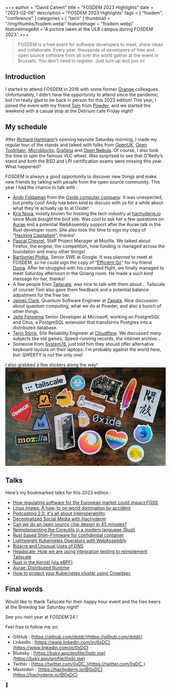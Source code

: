 +++
author = "David Calvert"
title = "FOSDEM 2023 Highlights"
date = "2023-02-06"
description = "FOSDEM 2023 Highlights"
tags = [
    "fosdem", "conference"
]
categories = [
    "tech"
]
thumbnail = "/img/thumbs/fosdem.webp"
featureImage = "fosdem.webp"
featureImageAlt = 'A picture taken at the ULB campus during FOSDEM 2023.'
+++

<!--more-->

> FOSDEM is a free event for software developers to meet, share ideas and collaborate. Every year, thousands of developers of free and open source software from all over the world gather at the event in Brussels. You don't need to register. Just turn up and join in!

## Introduction

I started to attend FOSDEM in 2016 with some former [Orange](https://www.orange.fr/portail) colleagues. Unfortunately, I didn’t have the opportunity to attend since the pandemic, but I'm really glad to be back in person for this 2023 edition! This year, I joined the event with my friend [Tom](https://github.com/wheybags) from [Powder](https://powder.gg/), and we started the weekend with a casual stop at the Delirium cafe Friday night!

## My schedule

After [Richard Hartmann](https://hachyderm.io/@RichiH@chaos.social)’s opening keynote Saturday morning, I made my regular tour of the stands and talked with folks from [OpenUK](https://openuk.uk/), [Open Toolchain](https://www.opentoolchain.org/), [Microblocks](http://microblocks.fun/), [Grafana](https://grafana.com/) and [Open Nebula](https://opennebula.io/). Of course, I also took the time to spin the famous VLC wheel. Was surprised to see that O'Reilly’s stand and both the BSD and LPI certification exams were missing this year. What happened?

FOSDEM is always a good opportunity to discover new things and make new friends by talking with people from the open source community. This year I had the chance to talk with :

- [Andy Fiddaman](https://github.com/citrus-it) from the [Oxide computer company](https://oxide.computer/). It was unexpected, but pretty cool! Andy has been kind to discuss with us for a while about what they're actually up to at Oxide!
- [Kris Nova](https://hachyderm.io/@nova), mostly known for hosting the tech industry at [hachyderm.io](http://hachyderm.io/) since Musk bought the bird site. Was cool to ask her a few questions on [Aurae](https://github.com/aurae-runtime/aurae) and a potential WebAssembly support after the Aurae talk in the Rust developer room. She also took the time to sign my copy of “[Hacking Capitalism](https://hackingcapitalism.io/)”, thanks!
- [Pascal Chevrel](https://hachyderm.io/@pascalchevrel@mamot.fr), Staff Project Manager at Mozilla. We talked about Firefox, the engine, the competition, how funding is managed across the foundation and many other things!
- [Bartlomiej Plotka](https://github.com/bwplotka), Senior SWE at Google. It was planned to meet at FOSDEM, so he could sign the copy of “[Efficient Go](https://www.oreilly.com/library/view/efficient-go/9781098105709/)” for my friend [Donia](https://hachyderm.io/@doniacld). After he struggled with his canceled flight, we finally managed to meet Saturday afternoon in the Golang room. He made a such kind message for her, thanks!
- A few people from [Tailscale](https://tailscale.com/), was nice to talk with them about… Tailscale of course! Tom also gave them feedback and a potential balance adjustment for the free tier.
- [James Clark](https://www.linkedin.com/in/jameshclrk/), Quantum Software Engineer at [Zapata](https://www.zapatacomputing.com/). Nice discussion about quantum computing, what we do at Powder, and also a bunch of other things.
- [Jelte Fennema](https://github.com/JelteF) Senior Developer at Microsoft, working on PostgreSQL and Citus, a PostgreSQL extension that transforms Postgres into a distributed database.
- [Terin Stock](https://github.com/terinjokes), Site Reliability Engineer at [Cloudflare](https://www.cloudflare.com/). We discussed many subjects like old games, Speed-running records, the internet archive…
- Someone from [System76](https://system76.com/), just told him they should offer alternative keyboard layouts on their laptops. I'm probably against the world here, but: QWERTY is not the only one!

I also grabbed a few stickers along the way!
![Stickers](fosdem-stickers.webp "Picture: stickers grabbed at FOSDEM'23.")

## Talks

Here’s my bookmarked talks for this 2023 edition :

- [How regulating software for the European market could impact FOSS](https://fosdem.org/2023/schedule/event/cyber_resilience/)
- [Linux Inlaws: A how-to on world domination by accident](https://fosdem.org/2023/schedule/event/linux_inlaws/)
- [Podcasting 2.0: it's all about Interoperability](https://fosdem.org/2023/schedule/event/podcasting20/)
- [Decentralized Social Media with Hachyderm](https://fosdem.org/2023/schedule/event/hachyderm/)
- [Can we do an open source chip design in 45 minutes?](https://fosdem.org/2023/schedule/event/open_source_chip_design/)
- [Reimplementing the Coreutils in a modern language (Rust)](https://fosdem.org/2023/schedule/event/rust_coreutils/)
- [Rust based Shim-Firmware for confidential container](https://fosdem.org/2023/schedule/event/cc_online_rust/)
- [Lightweight Kubernetes Operators with WebAssembly](https://fosdem.org/2023/schedule/event/container_kubernetes_operators_wasm/)
- [Bizarre and Unusual Uses of DNS](https://fosdem.org/2023/schedule/event/dns_bizarre_and_unusual_uses_of_dns/)
- [Headscale: How we are using integration testing to reimplement Tailscale](https://fosdem.org/2023/schedule/event/goheadscale/)
- [Rust in the Kernel (via eBPF)](https://fosdem.org/2023/schedule/event/rust_ebpf/)
- [Aurae: Distributed Runtime](https://fosdem.org/2023/schedule/event/rust_aurae_a_new_pid_1_for_distributed_systems/)
- [How to protect your Kubernetes cluster using Crowdsec](https://fosdem.org/2023/schedule/event/security_crowdsec/)

## Final words

Would like to thank Tailscale for their happy hour event and the free beers at the Brewdog bar Saturday night!

See you next year at FOSDEM’24 !

Feel free to follow me on:

- GitHub : [https://github.com/dotdc](https://github.com/dotdc)
- LinkedIn : [https://www.linkedin.com/in/0xDC](https://www.linkedin.com/in/0xDC)
- Bluesky : [https://bsky.app/profile/0xdc.me](https://bsky.app/profile/0xdc.me)
- Twitter : [https://twitter.com/0xDC_](https://twitter.com/0xDC_)
- Mastodon : [https://hachyderm.io/@0xDC](https://hachyderm.io/@0xDC)

👋
